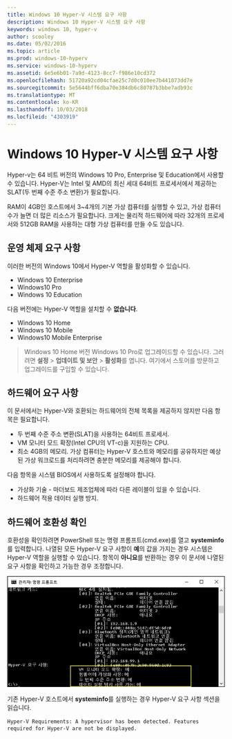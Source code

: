 ```yaml
---
title: Windows 10 Hyper-V 시스템 요구 사항
description: Windows 10 Hyper-V 시스템 요구 사항
keywords: windows 10, hyper-v
author: scooley
ms.date: 05/02/2016
ms.topic: article
ms.prod: windows-10-hyperv
ms.service: windows-10-hyperv
ms.assetid: 6e5e6b01-7a9d-4123-8cc7-f986e10cd372
ms.openlocfilehash: 51720a92cd04cfae25c7d0c010ee7b441073dd7e
ms.sourcegitcommit: 5e5644bff6dba70e384db6c80787b3bbe7adb93c
ms.translationtype: MT
ms.contentlocale: ko-KR
ms.lasthandoff: 10/03/2018
ms.locfileid: "4303919"
---
```

# <a name="windows-10-hyper-v-system-requirements"></a>Windows 10 Hyper-V 시스템 요구 사항

Hyper-v는 64 비트 버전의 Windows 10 Pro, Enterprise 및 Education에서 사용할 수 있습니다. Hyper-V는 Intel 및 AMD의 최신 세대 64비트 프로세서에서 제공하는 SLAT(두 번째 수준 주소 변환)가 필요합니다.

RAM이 4GB인 호스트에서 3~4개의 기본 가상 컴퓨터를 실행할 수 있고, 가상 컴퓨터 수가 늘면 더 많은 리소스가 필요합니다. 크게는 물리적 하드웨어에 따라 32개의 프로세서와 512GB RAM을 사용하는 대형 가상 컴퓨터를 만들 수도 있습니다.

## <a name="operating-system-requirements"></a>운영 체제 요구 사항

이러한 버전의 Windows 10에서 Hyper-V 역할을 활성화할 수 있습니다.

- Windows 10 Enterprise
- Windows10 Pro
- Windows 10 Education

다음 버전에는 Hyper-V 역할을 설치할 수 **없습니다**.

- Windows 10 Home
- Windows 10 Mobile
- Windows10 Mobile Enterprise

>Windows 10 Home 버전 Windows 10 Pro로 업그레이드할 수 있습니다. 그러려면 **설정** > **업데이트 및 보안** > **활성화**를 엽니다. 여기에서 스토어를 방문하고 업그레이드를 구입할 수 있습니다.

## <a name="hardware-requirements"></a>하드웨어 요구 사항

이 문서에서는 Hyper-V와 호환되는 하드웨어의 전체 목록을 제공하지 않지만 다음 항목은 필요합니다.
    
- 두 번째 수준 주소 변환(SLAT)을 사용하는 64비트 프로세서.
- VM 모니터 모드 확장(Intel CPU의 VT-c)을 지원하는 CPU.
- 최소 4GB의 메모리. 가상 컴퓨터는 Hyper-V 호스트와 메모리를 공유하지만 예상된 가상 워크로드를 처리하려면 충분한 메모리를 제공해야 합니다.

다음 항목을 시스템 BIOS에서 사용하도록 설정해야 합니다.
- 가상화 기술 - 마더보드 제조업체에 따라 다른 레이블이 있을 수 있습니다.
- 하드웨어 적용 데이터 실행 방지.

## <a name="verify-hardware-compatibility"></a>하드웨어 호환성 확인

호환성을 확인하려면 PowerShell 또는 명령 프롬프트(cmd.exe)를 열고 **systeminfo**를 입력합니다. 나열된 모든 Hyper-V 요구 사항이 **예**의 값을 가지는 경우 시스템은 Hyper-V 역할을 실행할 수 있습니다. 항목이 **아니요**를 반환하는 경우 이 문서에 나열된 요구 사항을 확인하고 가능한 경우 조정합니다.

![](media/SystemInfo-upd.png)

기존 Hyper-V 호스트에서 **systeminfo**를 실행하는 경우 Hyper-V 요구 사항 섹션을 읽습니다.

```
Hyper-V Requirements: A hypervisor has been detected. Features required for Hyper-V are not be displayed.
```
